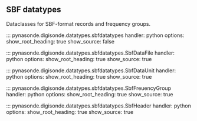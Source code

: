 ## SBF datatypes

Dataclasses for SBF-format records and frequency groups.


::: pynasonde.digisonde.datatypes.sbfdatatypes
    handler: python
    options:
        show_root_heading: true
        show_source: false

::: pynasonde.digisonde.datatypes.sbfdatatypes.SbfDataFile
    handler: python
    options:
        show_root_heading: true
        show_source: true

::: pynasonde.digisonde.datatypes.sbfdatatypes.SbfDataUnit
    handler: python
    options:
        show_root_heading: true
        show_source: true

::: pynasonde.digisonde.datatypes.sbfdatatypes.SbfFreuencyGroup
    handler: python
    options:
        show_root_heading: true
        show_source: true


::: pynasonde.digisonde.datatypes.sbfdatatypes.SbfHeader
    handler: python
    options:
        show_root_heading: true
        show_source: true

